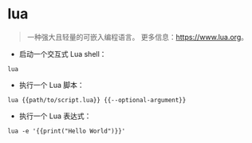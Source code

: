# lua

> 一种强大且轻量的可嵌入编程语言。
> 更多信息：<https://www.lua.org>。

- 启动一个交互式 Lua shell：

`lua`

- 执行一个 Lua 脚本：

`lua {{path/to/script.lua}} {{--optional-argument}}`

- 执行一个 Lua 表达式：

`lua -e '{{print("Hello World")}}'`